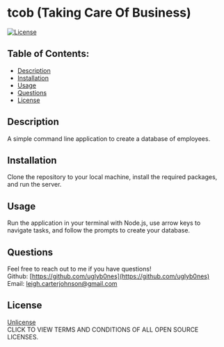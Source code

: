 # tcob (Taking Care Of Business)

[![License](https://img.shields.io/badge/License-Unlicense%20-blue.svg)](https://opensource.org/licenses/Unlicense)

## Table of Contents:

* [Description](#description)
* [Installation](#installation)
* [Usage](#usage)
* [Questions](#questions)
* [License](#license)

## Description
A simple command line application to create a database of employees.

## Installation
Clone the repository to your local machine, install the required packages, and run the server.

## Usage
Run the application in your terminal with Node.js, use arrow keys to navigate tasks, and follow the prompts to create your database.

## Questions
Feel free to reach out to me if you have questions!<br>
Github: [https://github.com/uglyb0nes](https://github.com/uglyb0nes)<br>
Email: [leigh.carterjohnson@gmail.com](leigh.carterjohnson@gmail.com)

## License
[Unlicense](https://opensource.org/licenses)<br>
CLICK TO VIEW TERMS AND CONDITIONS OF ALL OPEN SOURCE LICENSES.